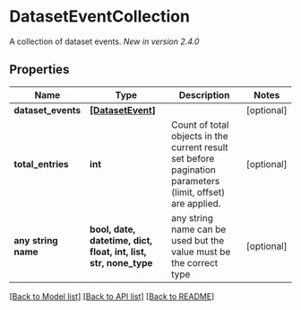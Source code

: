 # DatasetEventCollection

A collection of dataset events.  *New in version 2.4.0* 

## Properties
Name | Type | Description | Notes
------------ | ------------- | ------------- | -------------
**dataset_events** | [**[DatasetEvent]**](DatasetEvent.md) |  | [optional] 
**total_entries** | **int** | Count of total objects in the current result set before pagination parameters (limit, offset) are applied.  | [optional] 
**any string name** | **bool, date, datetime, dict, float, int, list, str, none_type** | any string name can be used but the value must be the correct type | [optional]

[[Back to Model list]](../README.md#documentation-for-models) [[Back to API list]](../README.md#documentation-for-api-endpoints) [[Back to README]](../README.md)


